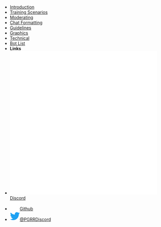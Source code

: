 - [Introduction](introduction)
- [Training Scenarios](training)
- [Moderating](moderating)
- [Chat Formatting](chatformatting)
- [Guidelines](guidelines)
- [Graphics](graphics)
- [Technical](technical)
- [Bot List](bots)
- **Links**
- [![Discord](assets/img/discord.svg)Discord](https://discord.gg/pgrr)
- [![Github](assets/img/github.svg)Github](https://github.com/PokemonGO-REMOTE-RAIDERS)
- [![Twitter](assets/img/twitter.svg)@PGRRDiscord](https://twitter.com/PGRRDiscord)